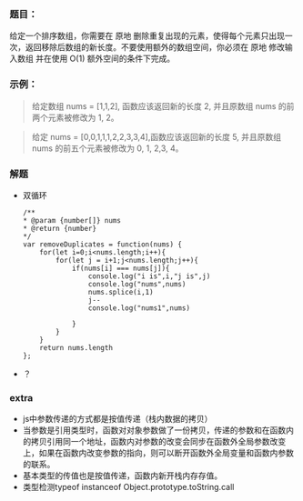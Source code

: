 ### 题目：
给定一个排序数组，你需要在 原地 删除重复出现的元素，使得每个元素只出现一次，返回移除后数组的新长度。不要使用额外的数组空间，你必须在 原地 修改输入数组 并在使用 O(1) 额外空间的条件下完成。

### 示例：
> 给定数组 nums = [1,1,2], 函数应该返回新的长度 2, 并且原数组 nums 的前两个元素被修改为 1, 2。 

> 给定 nums = [0,0,1,1,1,2,2,3,3,4],函数应该返回新的长度 5, 并且原数组 nums 的前五个元素被修改为 0, 1, 2,3, 4。

### 解题
* 双循环
    ```
    /**
    * @param {number[]} nums
    * @return {number}
    */
    var removeDuplicates = function(nums) {
        for(let i=0;i<nums.length;i++){
            for(let j = i+1;j<nums.length;j++){
                if(nums[i] === nums[j]){
                    console.log("i is",i,"j is",j)
                    console.log("nums",nums)
                    nums.splice(i,1)
                    j--
                    console.log("nums1",nums)

                }
            }
        }
        return nums.length
    };
* ？

### extra
* js中参数传递的方式都是按值传递（栈内数据的拷贝）
* 当参数是引用类型时，函数对对象参数做了一份拷贝，传递的参数和在函数内的拷贝引用同一个地址，函数内对参数的改变会同步在函数外全局参数改变上，如果在函数内改变参数的指向，则可以断开函数外全局变量和函数内参数的联系。
* 基本类型的传值也是按值传递，函数内新开栈内存存值。
* 类型检测typeof instanceof Object.prototype.toString.call




